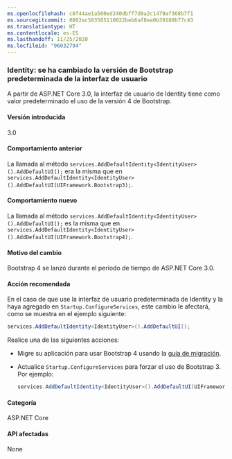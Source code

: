 ```yaml
---
ms.openlocfilehash: c8f44ae1a500ed240dbff7d9a2c1479af368b7f1
ms.sourcegitcommit: 0802ac583585110022beb6af8ea0b39188b77c43
ms.translationtype: HT
ms.contentlocale: es-ES
ms.lasthandoff: 11/25/2020
ms.locfileid: "96032794"
---
```

### <a name="identity-default-bootstrap-version-of-ui-changed"></a>Identity: se ha cambiado la versión de Bootstrap predeterminada de la interfaz de usuario

A partir de ASP.NET Core 3.0, la interfaz de usuario de Identity tiene como valor predeterminado el uso de la versión 4 de Bootstrap.

#### <a name="version-introduced"></a>Versión introducida

3.0

#### <a name="old-behavior"></a>Comportamiento anterior

La llamada al método `services.AddDefaultIdentity<IdentityUser>().AddDefaultUI();` era la misma que en `services.AddDefaultIdentity<IdentityUser>().AddDefaultUI(UIFramework.Bootstrap3);`.

#### <a name="new-behavior"></a>Comportamiento nuevo

La llamada al método `services.AddDefaultIdentity<IdentityUser>().AddDefaultUI();` es la misma que en `services.AddDefaultIdentity<IdentityUser>().AddDefaultUI(UIFramework.Bootstrap4);`.

#### <a name="reason-for-change"></a>Motivo del cambio

Bootstrap 4 se lanzó durante el periodo de tiempo de ASP.NET Core 3.0.

#### <a name="recommended-action"></a>Acción recomendada

En el caso de que use la interfaz de usuario predeterminada de Identity y la haya agregado en `Startup.ConfigureServices`, este cambio le afectará, como se muestra en el ejemplo siguiente:

```csharp
services.AddDefaultIdentity<IdentityUser>().AddDefaultUI();
```

Realice una de las siguientes acciones:

- Migre su aplicación para usar Bootstrap 4 usando la [guía de migración](https://getbootstrap.com/docs/4.0/migration).
- Actualice `Startup.ConfigureServices` para forzar el uso de Bootstrap 3. Por ejemplo:

    ```csharp
    services.AddDefaultIdentity<IdentityUser>().AddDefaultUI(UIFramework.Bootstrap3);
    ```

#### <a name="category"></a>Categoría

ASP.NET Core

#### <a name="affected-apis"></a>API afectadas

None

<!-- 

#### Affected APIs

Not detectable via API analysis

-->
